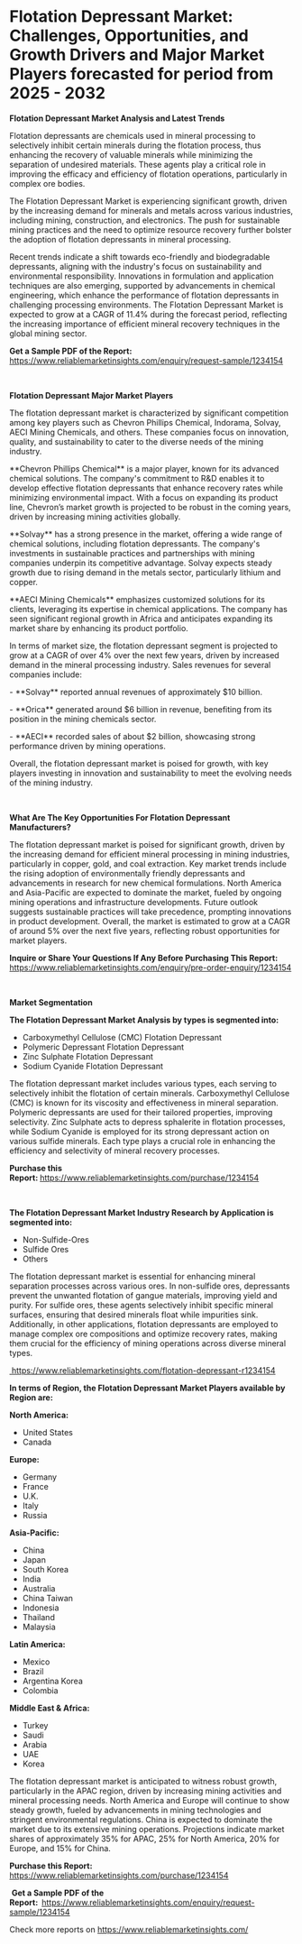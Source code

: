<p><h1>Flotation Depressant Market: Challenges, Opportunities, and Growth Drivers and Major Market Players forecasted for period from 2025 - 2032</h1></p><p><strong>Flotation Depressant Market Analysis and Latest Trends</strong></p>
<p><p>Flotation depressants are chemicals used in mineral processing to selectively inhibit certain minerals during the flotation process, thus enhancing the recovery of valuable minerals while minimizing the separation of undesired materials. These agents play a critical role in improving the efficacy and efficiency of flotation operations, particularly in complex ore bodies.</p><p>The Flotation Depressant Market is experiencing significant growth, driven by the increasing demand for minerals and metals across various industries, including mining, construction, and electronics. The push for sustainable mining practices and the need to optimize resource recovery further bolster the adoption of flotation depressants in mineral processing. </p><p>Recent trends indicate a shift towards eco-friendly and biodegradable depressants, aligning with the industry's focus on sustainability and environmental responsibility. Innovations in formulation and application techniques are also emerging, supported by advancements in chemical engineering, which enhance the performance of flotation depressants in challenging processing environments. The Flotation Depressant Market is expected to grow at a CAGR of 11.4% during the forecast period, reflecting the increasing importance of efficient mineral recovery techniques in the global mining sector.</p></p>
<p><strong>Get a Sample PDF of the Report:&nbsp;</strong> <a href="https://www.reliablemarketinsights.com/enquiry/request-sample/1234154?utm_campaign=2225&utm_medium=2&utm_source=Github&utm_content=ia&utm_term=30012025&utm_id=flotation-depressant">https://www.reliablemarketinsights.com/enquiry/request-sample/1234154</a></p>
<p>&nbsp;</p>
<p><strong>Flotation Depressant Major Market Players</strong></p>
<p><p>The flotation depressant market is characterized by significant competition among key players such as Chevron Phillips Chemical, Indorama, Solvay, AECI Mining Chemicals, and others. These companies focus on innovation, quality, and sustainability to cater to the diverse needs of the mining industry.</p><p>**Chevron Phillips Chemical** is a major player, known for its advanced chemical solutions. The company's commitment to R&D enables it to develop effective flotation depressants that enhance recovery rates while minimizing environmental impact. With a focus on expanding its product line, Chevron’s market growth is projected to be robust in the coming years, driven by increasing mining activities globally.</p><p>**Solvay** has a strong presence in the market, offering a wide range of chemical solutions, including flotation depressants. The company's investments in sustainable practices and partnerships with mining companies underpin its competitive advantage. Solvay expects steady growth due to rising demand in the metals sector, particularly lithium and copper.</p><p>**AECI Mining Chemicals** emphasizes customized solutions for its clients, leveraging its expertise in chemical applications. The company has seen significant regional growth in Africa and anticipates expanding its market share by enhancing its product portfolio.</p><p>In terms of market size, the flotation depressant segment is projected to grow at a CAGR of over 4% over the next few years, driven by increased demand in the mineral processing industry. Sales revenues for several companies include:</p><p>- **Solvay** reported annual revenues of approximately $10 billion.</p><p>- **Orica** generated around $6 billion in revenue, benefiting from its position in the mining chemicals sector.</p><p>- **AECI** recorded sales of about $2 billion, showcasing strong performance driven by mining operations.</p><p>Overall, the flotation depressant market is poised for growth, with key players investing in innovation and sustainability to meet the evolving needs of the mining industry.</p></p>
<p>&nbsp;</p>
<p><strong>What Are The Key Opportunities For Flotation Depressant Manufacturers?</strong></p>
<p><p>The flotation depressant market is poised for significant growth, driven by the increasing demand for efficient mineral processing in mining industries, particularly in copper, gold, and coal extraction. Key market trends include the rising adoption of environmentally friendly depressants and advancements in research for new chemical formulations. North America and Asia-Pacific are expected to dominate the market, fueled by ongoing mining operations and infrastructure developments. Future outlook suggests sustainable practices will take precedence, prompting innovations in product development. Overall, the market is estimated to grow at a CAGR of around 5% over the next five years, reflecting robust opportunities for market players.</p></p>
<p><strong>Inquire or Share Your Questions If Any Before Purchasing This Report:</strong> <a href="https://www.reliablemarketinsights.com/enquiry/pre-order-enquiry/1234154?utm_campaign=2225&utm_medium=2&utm_source=Github&utm_content=ia&utm_term=30012025&utm_id=flotation-depressant">https://www.reliablemarketinsights.com/enquiry/pre-order-enquiry/1234154</a></p>
<p>&nbsp;</p>
<p><strong>Market Segmentation</strong></p>
<p><strong>The Flotation Depressant Market Analysis by types is segmented into:</strong></p>
<p><ul><li>Carboxymethyl Cellulose (CMC) Flotation Depressant</li><li>Polymeric Depressant Flotation Depressant</li><li>Zinc Sulphate Flotation Depressant</li><li>Sodium Cyanide Flotation Depressant</li></ul></p>
<p><p>The flotation depressant market includes various types, each serving to selectively inhibit the flotation of certain minerals. Carboxymethyl Cellulose (CMC) is known for its viscosity and effectiveness in mineral separation. Polymeric depressants are used for their tailored properties, improving selectivity. Zinc Sulphate acts to depress sphalerite in flotation processes, while Sodium Cyanide is employed for its strong depressant action on various sulfide minerals. Each type plays a crucial role in enhancing the efficiency and selectivity of mineral recovery processes.</p></p>
<p><strong>Purchase this Report:&nbsp;</strong><a href="https://www.reliablemarketinsights.com/purchase/1234154?utm_campaign=2225&utm_medium=2&utm_source=Github&utm_content=ia&utm_term=30012025&utm_id=flotation-depressant">https://www.reliablemarketinsights.com/purchase/1234154</a></p>
<p>&nbsp;</p>
<p><strong>The Flotation Depressant Market Industry Research by Application is segmented into:</strong></p>
<p><ul><li>Non-Sulfide-Ores</li><li>Sulfide Ores</li><li>Others</li></ul></p>
<p><p>The flotation depressant market is essential for enhancing mineral separation processes across various ores. In non-sulfide ores, depressants prevent the unwanted flotation of gangue materials, improving yield and purity. For sulfide ores, these agents selectively inhibit specific mineral surfaces, ensuring that desired minerals float while impurities sink. Additionally, in other applications, flotation depressants are employed to manage complex ore compositions and optimize recovery rates, making them crucial for the efficiency of mining operations across diverse mineral types.</p></p>
<p><a href="https://www.reliablemarketinsights.com/flotation-depressant-r1234154?utm_campaign=2225&utm_medium=2&utm_source=Github&utm_content=ia&utm_term=30012025&utm_id=flotation-depressant">&nbsp;https://www.reliablemarketinsights.com/flotation-depressant-r1234154</a></p>
<p><strong>In terms of Region, the Flotation Depressant Market Players available by Region are:</strong></p>
<p>
    <p> <strong> North America: </strong>
        <ul>
            <li>United States</li>
            <li>Canada</li>
        </ul>
        </p> 
    <p> <strong> Europe: </strong>
        <ul>
            <li>Germany</li>
            <li>France</li>
            <li>U.K.</li>
            <li>Italy</li>
            <li>Russia</li>
        </ul>
        </p> 
    <p> <strong> Asia-Pacific: </strong>
        <ul>
            <li>China</li>
            <li>Japan</li>
            <li>South Korea</li>
            <li>India</li>
            <li>Australia</li>
            <li>China Taiwan</li>
            <li>Indonesia</li>
            <li>Thailand</li>
            <li>Malaysia</li>
        </ul>
        </p> 
    <p> <strong> Latin America: </strong>
        <ul>
            <li>Mexico</li>
            <li>Brazil</li>
            <li>Argentina Korea</li>
            <li>Colombia</li>
        </ul>
        </p> 
    <p> <strong> Middle East & Africa: </strong>
        <ul>
            <li>Turkey</li>
            <li>Saudi</li>
            <li>Arabia</li>
            <li>UAE</li>
            <li>Korea</li>
        </ul>
    </p>
    </p>
<p><p>The flotation depressant market is anticipated to witness robust growth, particularly in the APAC region, driven by increasing mining activities and mineral processing needs. North America and Europe will continue to show steady growth, fueled by advancements in mining technologies and stringent environmental regulations. China is expected to dominate the market due to its extensive mining operations. Projections indicate market shares of approximately 35% for APAC, 25% for North America, 20% for Europe, and 15% for China.</p></p>
<p><strong>Purchase this Report: </strong><a href="https://www.reliablemarketinsights.com/purchase/1234154?utm_campaign=2225&utm_medium=2&utm_source=Github&utm_content=ia&utm_term=30012025&utm_id=flotation-depressant">https://www.reliablemarketinsights.com/purchase/1234154</a></p>
<p>&nbsp;<strong>Get a Sample PDF of the Report:&nbsp;&nbsp;</strong><a href="https://www.reliablemarketinsights.com/enquiry/request-sample/1234154?utm_campaign=2225&utm_medium=2&utm_source=Github&utm_content=ia&utm_term=30012025&utm_id=flotation-depressant">https://www.reliablemarketinsights.com/enquiry/request-sample/1234154</a></p>
<p><strong></strong></p>
<p>Check more reports on <a href="https://www.reliablemarketinsights.com/?utm_campaign=2225&utm_medium=2&utm_source=Github&utm_content=ia&utm_term=30012025&utm_id=flotation-depressant">https://www.reliablemarketinsights.com/</a></p>